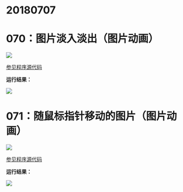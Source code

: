 # 20180707

# 070：图片淡入淡出（图片动画）

<img src="http://image.renkaigis.com/keepcoding/2018070701.png">

<a href="https://github.com/renkaigis/KeepCoding/tree/master/2018/07/07" target="_blank">参见程序源代码</a>

**运行结果：**

<img src="http://image.renkaigis.com/keepcoding/2018070702.png">

# 071：随鼠标指针移动的图片（图片动画）

<img src="http://image.renkaigis.com/keepcoding/2018070703.png">

<a href="https://github.com/renkaigis/KeepCoding/tree/master/2018/07/07" target="_blank">参见程序源代码</a>

**运行结果：**

<img src="http://image.renkaigis.com/keepcoding/2018070704.png">